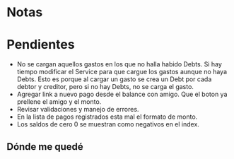 # Notas
# Pendientes
* No se cargan aquellos gastos en los que no halla habido Debts. Si hay tiempo modificar el Service para que cargue los gastos aunque no haya Debts. Esto es porque al cargar un gasto se crea un Debt por cada debtor y creditor, pero si no hay Debts, no se carga el gasto.
* Agregar link a nuevo pago desde el balance con amigo. Que el boton ya prellene el amigo y el monto.
* Revisar validaciones y manejo de errores.
* En la lista de pagos registrados esta mal el formato de monto.
* Los saldos de cero 0 se muestran como negativos en el index.
## Dónde me quedé
